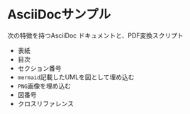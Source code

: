 # AsciiDocサンプル

次の特徴を持つAsciiDoc ドキュメントと、PDF変換スクリプト

* 表紙
* 目次
* セクション番号
* `mermaid`記載したUMLを図として埋め込む
* `PNG`画像を埋め込む
* 図番号
* クロスリファレンス
